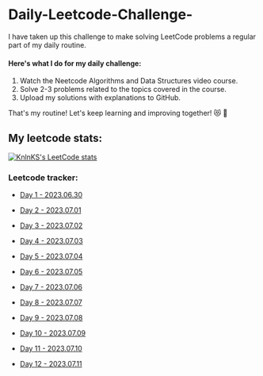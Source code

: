 # Daily-Leetcode-Challenge-

I have taken up this challenge to make solving LeetCode problems a regular part of my daily routine.

#### Here's what I do for my daily challenge:

1. Watch the Neetcode Algorithms and Data Structures video course.
2. Solve 2-3 problems related to the topics covered in the course.
3. Upload my solutions with explanations to GitHub.

That's my routine! Let's keep learning and improving together! 😻 🙌


## My leetcode stats:
[![KnlnKS's LeetCode stats](https://leetcode-stats-six.vercel.app/api?username=Kumush&theme=dark)](https://leetcode.com/Kumush/)
 

### Leetcode tracker:
* <a href="https://github.com/Kumushai9919/Daily-Leetcode-Challenge-/tree/main/LeetcodeProblems/Day1">Day 1 - 2023.06.30</a>
* <a href="https://github.com/Kumushai9919/Daily-Leetcode-Challenge-/tree/main/LeetcodeProblems/Day2">Day 2 - 2023.07.01</a>
* <a href="https://github.com/Kumushai9919/Daily-Leetcode-Challenge-/tree/main/LeetcodeProblems/Day3"> Day 3 - 2023.07.02</a>
* <a href="https://github.com/Kumushai9919/Daily-Leetcode-Challenge-/tree/main/LeetcodeProblems/Day4"> Day 4 - 2023.07.03</a>


* <a href="https://github.com/Kumushai9919/Daily-Leetcode-Challenge-/tree/main/LeetcodeProblems/Day%205%20"> Day 5 - 2023.07.04</a>  
* <a href="https://github.com/Kumushai9919/Daily-Leetcode-Challenge-/tree/main/LeetcodeProblems/Day%206"> Day 6 - 2023.07.05</a>  
* <a href="https://github.com/Kumushai9919/Daily-Leetcode-Challenge-/tree/main/LeetcodeProblems/Day%207"> Day 7 - 2023.07.06</a> 
* <a href="https://github.com/Kumushai9919/Daily-Leetcode-Challenge-/tree/main/LeetcodeProblems/Day%208"> Day 8 - 2023.07.07</a> 
* <a href="https://github.com/Kumushai9919/Daily-Leetcode-Challenge-/tree/main/LeetcodeProblems/Day9"> Day 9 - 2023.07.08</a> 
* <a href="https://github.com/Kumushai9919/Daily-Leetcode-Challenge-/tree/main/LeetcodeProblems/Day10"> Day 10 - 2023.07.09</a>
* <a href="https://github.com/Kumushai9919/Daily-Leetcode-Challenge-/tree/main/LeetcodeProblems/Day11"> Day 11 - 2023.07.10</a> 
* <a href="https://github.com/Kumushai9919/Daily-Leetcode-Challenge-/blob/main/LeetcodeProblems/Day12%20/README.md"> Day 12 - 2023.07.11</a> 
<!-- * <a href="https://github.com/Kumushai9919/Daily-Leetcode-Challenge-/tree/main/LeetcodeProblems/Day10"> Day 13 - 2023.07.12</a> -->
<!-- * <a href="https://github.com/Kumushai9919/Daily-Leetcode-Challenge-/tree/main/LeetcodeProblems/Day10"> Day 14 - 2023.07.13</a> -->
<!-- * <a href="https://github.com/Kumushai9919/Daily-Leetcode-Challenge-/tree/main/LeetcodeProblems/Day10"> Day 15 - 2023.07.14</a> -->
<!-- * <a href="https://github.com/Kumushai9919/Daily-Leetcode-Challenge-/tree/main/LeetcodeProblems/Day10"> Day 16 - 2023.07.15</a> -->
<!-- * <a href="https://github.com/Kumushai9919/Daily-Leetcode-Challenge-/tree/main/LeetcodeProblems/Day10"> Day 17 - 2023.07.16</a> -->
<!-- * <a href="https://github.com/Kumushai9919/Daily-Leetcode-Challenge-/tree/main/LeetcodeProblems/Day10"> Day 18 - 2023.07.117</a> -->
 
